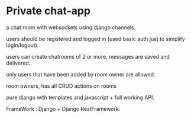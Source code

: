 # Private chat-app
a chat room with websockets using django channels.

users should be registered and logged in (used basic auth just to simplify login/logout).

users can create chatrooms of 2 or more, messages are saved and delivered.

only users that have been added by room owner are allowed. 

room owners, has all CRUD actions on rooms

pure django with templates and javascript + full working API.


FrameWork : Django + Django RestFramework.
